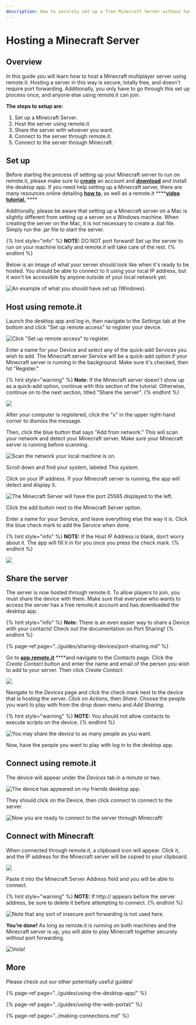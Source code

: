 ```yaml
---
description: How to securely set up a free Minecraft Server without having to port forward.
---
```


# Hosting a Minecraft Server

## Overview

In this guide you will learn how to host a Minecraft multiplayer server using remote.it. Hosting a server in this way is secure, totally free, and doesn't require port forwarding. Additionally, you only have to go through this set up process once, and anyone else using remote.it can join.

**The steps to setup are:**

1. Set up a Minecraft Server.
2. Host the server using remote.it.
3. Share the server with whoever you want.
4. Connect to the server through remote.it.
5. Connect to the server through Minecraft.

## Set up

Before starting the process of setting up your Minecraft server to run on remote.it, please make sure to [**create**](https://app.remote.it/auth/#/sign-up) an account and [**download**](https://downloads.remote.it/desktop/latest/remoteit-installer.exe) and install the desktop app. If you need help setting up a Minecraft server, there are many resources online detailing [**how to**](https://minecraft.gamepedia.com/Tutorials/Setting_up_a_server), as well as a remote.it ****[**video tutorial.**](https://www.youtube.com/watch?v=natSu296POg) ****

Additionally, please be aware that setting up a Minecraft server on a Mac is slightly different from setting up a server on a Windows machine. When creating the server on the Mac, it is not necessary to create a .bat file. Simply run the .jar file to start the server.

{% hint style="info" %}
**NOTE:** DO NOT port forward! Set up the server to run on your machine locally and remote.it will take care of the rest.
{% endhint %}

Below is an image of what your server should look like when it's ready to be hosted. You should be able to connect to it using your local IP address, but it won't be accessible by anyone outside of your local network yet.

![An example of what you should have set up \(Windows\).](../.gitbook/assets/1%20%285%29.png)

## Host using remote.it

Launch the desktop app and log in, then navigate to the _Settings_ tab at the bottom and click "Set up remote access" to register your device.

![Click &quot;Set up remote access&quot; to register.](../.gitbook/assets/set-up-remote-access.PNG)

Enter a name for your Device and select any of the quick-add Services you wish to add. The Minecraft server Service will be a quick-add option if your Minecraft server is running in the background. Make sure it's checked, then hit "Register."

{% hint style="warning" %}
**Note:** If the Minecraft server doesn't show up as a quick-add option, continue with this section of the tutorial. Otherwise, continue on to the next section, titled "Share the server".
{% endhint %}

![](../.gitbook/assets/adding-device.PNG)

After your computer is registered, click the "x" in the upper right-hand corner to dismiss the message.

Then, click the blue button that says "Add from network." This will scan your network and detect your Minecraft server. Make sure your Minecraft server is running before scanning. 

![Scan the network your local machine is on.](../.gitbook/assets/scanning.PNG)

Scroll down and find your system, labeled _This system_.

Click on your IP address. If your Minecraft server is running, the app will detect and display it.

![The Minecraft Server will have the port 25565 displayed to the left.](../.gitbook/assets/minecraft-service.PNG)

Click the add button next to the Minecraft Server option.

Enter a name for your Service, and leave everything else the way it is. Click the blue check mark to add the Service when done.

{% hint style="info" %}
**NOTE:** If the Host IP Address is blank, don’t worry about it. The app will fill it in for you once you press the check mark.
{% endhint %}

![](../.gitbook/assets/service-adding.PNG)

## Share the server

The server is now hosted through remote.it. To allow players to join, you must share the device with them. Make sure that everyone who wants to access the server has a free remote.it account and has downloaded the desktop app. 

{% hint style="info" %}
**Note:** There is an even easier way to share a Device with your contacts! Check out the documentation on Port Sharing!
{% endhint %}

{% page-ref page="../guides/sharing-devices/port-sharing.md" %}

Go to [**app.remote.it**](https://app.remote.it/auth/#/sign-in) ****and navigate to the _Contacts_ page. Click the _Create Contact_ button and enter the name and email of the person you wish to add to your server. Then click _Create Contact_. 

![](../.gitbook/assets/7%20%283%29.png)

Navigate to the _Devices_ page and click the check mark next to the device that is hosting the server. Click on _Actions_, then _Share_. Choose the people you want to play with from the drop down menu and _Add Sharing_.

{% hint style="warning" %}
**NOTE:** You should not allow contacts to execute scripts on the device.
{% endhint %}

![You may share the device to as many people as you want.](../.gitbook/assets/8%20%281%29.png)

Now, have the people you want to play with log in to the desktop app. 

## Connect using remote.it

The device will appear under the _Devices_ tab in a minute or two. 

![The device has appeared on my friends desktop app.](../.gitbook/assets/screen-shot-2020-04-30-at-4.56.39-pm.png)

They should click on the Device, then click _connect_ to connect to the server. 

![Now you are ready to connect to the server through Minecraft!](../.gitbook/assets/screen-shot-2020-04-30-at-4.56.45-pm.png)

## Connect with Minecraft

When connected through remote.it, a clipboard icon will appear. Click it, and the IP address for the Minecraft server will be copied to your clipboard. 

![](../.gitbook/assets/screen-shot-2020-04-30-at-4.56.55-pm.png)

Paste it into the Minecraft Server Address field and you will be able to connect.

{% hint style="warning" %}
**NOTE:** If http:// appears before the server address, be sure to delete it before attempting to connect.
{% endhint %}

![Note that any sort of insecure port forwarding is not used here.](../.gitbook/assets/screen-shot-2020-04-30-at-4.59.09-pm.png)

**You’re done!** As long as remote.it is running on both machines and the Minecraft server is up, you will able to play Minecraft together securely without port forwarding.

![Voila!](../.gitbook/assets/13%20%282%29.png)

## More

Please check out our other potentially useful guides!

{% page-ref page="../guides/using-the-desktop-app/" %}

{% page-ref page="../guides/using-the-web-portal/" %}

{% page-ref page="../making-connections.md" %}

